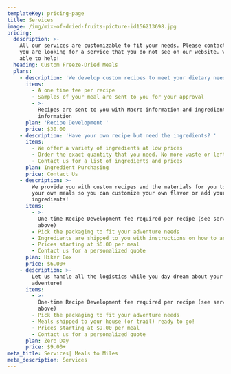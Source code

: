 ```yaml
---
templateKey: pricing-page
title: Services
image: /img/mix-of-dried-fruits-picture-id156213698.jpg
pricing:
  description: >-
    All our services are customizable to fit your needs. Please contact us if
    you are looking for a service that you do not see on our website. We may be
    able to help!
  heading: Custom Freeze-Dried Meals
  plans:
    - description: 'We develop custom recipes to meet your dietary needs and preferences. '
      items:
        - A one time fee per recipe
        - Samples of your meal are sent to you for your approval
        - >-
          Recipes are sent to you with Macro information and ingredient sourcing
          information
      plan: 'Recipe Development '
      price: $30.00
    - description: 'Have your own recipe but need the ingredients? '
      items:
        - We offer a variety of ingredients at low prices
        - Order the exact quantity that you need. No more waste or leftovers!
        - Contact us for a list of ingredients and prices
      plan: Ingredient Purchasing
      price: Contact Us
    - description: >-
        We provide you with custom recipes and the materials for you to assemble
        your own meals so you can customize your own flavor or add your own
        ingredients!
      items:
        - >-
          One-time Recipe Development fee required per recipe (see service
          above)
        - Pick the packaging to fit your adventure needs
        - Ingredients are shipped to you with instructions on how to assemble
        - Prices starting at $6.00 per meal
        - Contact us for a personalized quote
      plan: Hiker Box
      price: $6.00+
    - description: >-
        Let us handle all the logistics while you day dream about your next
        adventure! 
      items:
        - >-
          One-time Recipe Development fee required per recipe (see service
          above)
        - Pick the packaging to fit your adventure needs
        - Meals shipped to your house (or trail) ready to go!
        - Prices starting at $9.00 per meal
        - Contact us for a personalized quote
      plan: Zero Day
      price: $9.00+
meta_title: Services| Meals to Miles
meta_description: Services
---
```


